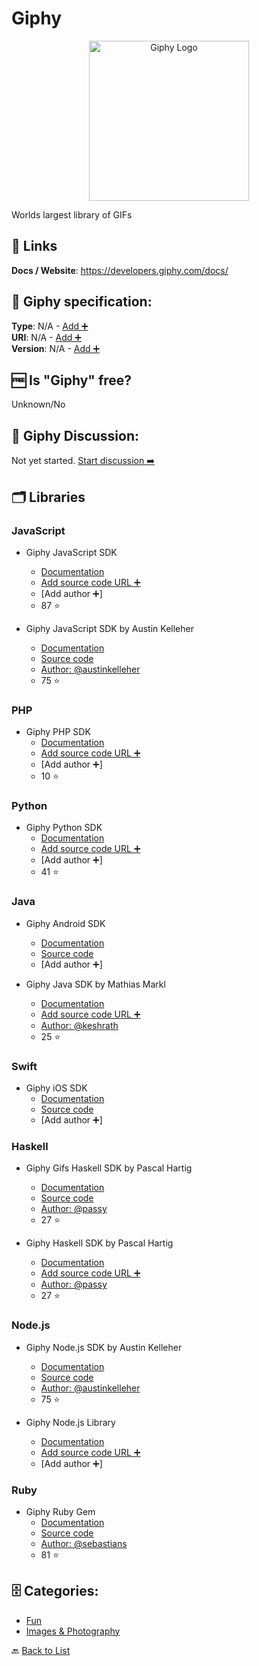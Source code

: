 # Giphy
<p align="center">
    <img width="256" src="https://raw.githubusercontent.com/apis-list/apis-list/main/apis/giphy/logo_256x256.png" alt="Giphy Logo"/>
</p>
Worlds largest library of GIFs

##  🔗 Links
**Docs / Website**: https://developers.giphy.com/docs/

## 🧬 Giphy specification:
**Type**: N/A - [Add ➕](https://github.com/apis-list/apis-list/edit/main/apis-list.yaml)  
**URI**: N/A - [Add ➕](https://github.com/apis-list/apis-list/edit/main/apis-list.yaml)  
**Version**: N/A - [Add ➕](https://github.com/apis-list/apis-list/edit/main/apis-list.yaml)

## 🆓 Is "Giphy" free?
 Unknown/No 

## 💬 Giphy Discussion:
Not yet started. [Start discussion ➡️](https://github.com/apis-list/apis-list/discussions/new)

## 🗂️ Libraries
### JavaScript
- Giphy JavaScript SDK
    - [Documentation](https://github.com/Giphy/giphy-js-sdk-core)
    - [Add source code URL ➕]()
    - [Add author ➕]
    - 87 ⭐

- Giphy JavaScript SDK by Austin Kelleher
    - [Documentation](https://libraries.io/npm/giphy-api)
    - [Source code](https://github.com/austinkelleher/giphy-api)
    - [Author: @austinkelleher](https://github.com/austinkelleher)
    - 75 ⭐

### PHP
- Giphy PHP SDK
    - [Documentation](https://github.com/Giphy/giphy-php-client)
    - [Add source code URL ➕]()
    - [Add author ➕]
    - 10 ⭐

### Python
- Giphy Python SDK
    - [Documentation](https://github.com/Giphy/giphy-python-client)
    - [Add source code URL ➕]()
    - [Add author ➕]
    - 41 ⭐

### Java
- Giphy Android SDK 
    - [Documentation](https://developers.giphy.com/docs/sdk/#android)
    - [Source code](https://github.com/Giphy/giphy-android-sdk-core)
    - [Add author ➕]

- Giphy Java SDK by Mathias Markl
    - [Documentation](https://github.com/keshrath/Giphy4J)
    - [Add source code URL ➕]()
    - [Author: @keshrath](https://github.com/keshrath)
    - 25 ⭐

### Swift
- Giphy iOS SDK 
    - [Documentation](https://developers.giphy.com/docs/sdk#ios)
    - [Source code](https://github.com/Giphy/giphy-ios-sdk-core)
    - [Add author ➕]

### Haskell
- Giphy Gifs Haskell SDK by Pascal Hartig 
    - [Documentation](https://www.stackage.org/nightly-2016-10-24/package/giphy-api-0.5.0.0)
    - [Source code](https://github.com/passy/giphy-api#readme)
    - [Author: @passy](https://github.com/passy)
    - 27 ⭐

- Giphy Haskell SDK by Pascal Hartig
    - [Documentation](https://github.com/passy/giphy-api)
    - [Add source code URL ➕]()
    - [Author: @passy](https://github.com/passy)
    - 27 ⭐

### Node.js
- Giphy Node.js SDK by Austin Kelleher
    - [Documentation](https://www.npmjs.com/package/giphy-api)
    - [Source code](https://github.com/austinkelleher/giphy-api)
    - [Author: @austinkelleher](https://github.com/austinkelleher)
    - 75 ⭐

- Giphy Node.js Library
    - [Documentation](https://www.npmjs.com/package/apigiphy)
    - [Add source code URL ➕]()
    - [Add author ➕]

### Ruby
- Giphy Ruby Gem
    - [Documentation](http://giphy.com/labs)
    - [Source code](https://github.com/sebasoga/giphy)
    - [Author: @sebastians](https://github.com/sebastians)
    - 81 ⭐


## 🗄️ Categories:
- [Fun](https://github.com/apis-list/apis-list#fun-)
- [Images & Photography](https://github.com/apis-list/apis-list#images--photography-)

🔙  [Back to List](https://github.com/apis-list/apis-list)
